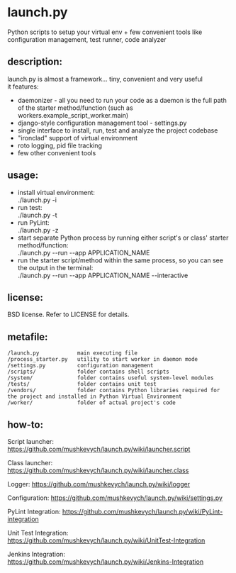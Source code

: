 launch.py
=========

Python scripts to setup your virtual env + few convenient tools like configuration management, test runner, code analyzer

## description: ##

launch.py is almost a framework... tiny, convenient and very useful  
it features:
* daemonizer - all you need to run your code as a daemon is the full path of the starter method/function (such as workers.example_script_worker.main)
* django-style configuration management tool - settings.py
* single interface to install, run, test and analyze the project codebase
* "ironclad" support of virtual environment 
* roto logging, pid file tracking
* few other convenient tools

## usage: ##

* install virtual environment:  
./launch.py -i
* run test:   
./launch.py -t
* run PyLint:   
./launch.py -z
* start separate Python process by running either script's or class' starter method/function:  
./launch.py --run --app APPLICATION_NAME
* run the starter script/method within the same process, so you can see the output in the terminal:  
./launch.py --run --app APPLICATION_NAME --interactive

## license: ##

BSD license. Refer to LICENSE for details.

## metafile: ##

    /launch.py            main executing file  
    /process_starter.py   utility to start worker in daemon mode  
    /settings.py          configuration management  
    /scripts/             folder contains shell scripts  
    /system/              folder contains useful system-level modules  
    /tests/               folder contains unit test  
    /vendors/             folder contains Python libraries required for the project and installed in Python Virtual Environment  
    /worker/              folder of actual project's code  

## how-to: ##

Script launcher: https://github.com/mushkevych/launch.py/wiki/launcher.script  

Class launcher: https://github.com/mushkevych/launch.py/wiki/launcher.class  

Logger: https://github.com/mushkevych/launch.py/wiki/logger  

Configuration: https://github.com/mushkevych/launch.py/wiki/settings.py

PyLint Integration: https://github.com/mushkevych/launch.py/wiki/PyLint-integration

Unit Test Integration: https://github.com/mushkevych/launch.py/wiki/UnitTest-Integration

Jenkins Integration: https://github.com/mushkevych/launch.py/wiki/Jenkins-Integration


